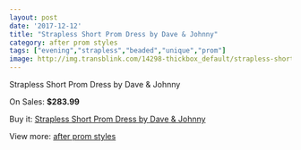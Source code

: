 ```yaml
---
layout: post
date: '2017-12-12'
title: "Strapless Short Prom Dress by Dave & Johnny"
category: after prom styles
tags: ["evening","strapless","beaded","unique","prom"]
image: http://img.transblink.com/14298-thickbox_default/strapless-short-prom-dress-by-dave-johnny.jpg
---
```

Strapless Short Prom Dress by Dave & Johnny

On Sales: **$283.99**
<a href="https://www.transblink.com/en/after-prom-styles/4579-strapless-short-prom-dress-by-dave-johnny.html"><amp-img layout="responsive" width="600" height="600" src="//img.transblink.com/14298-thickbox_default/strapless-short-prom-dress-by-dave-johnny.jpg" alt="Strapless Short Prom Dress by Dave & Johnny 0" /></a>
<a href="https://www.transblink.com/en/after-prom-styles/4579-strapless-short-prom-dress-by-dave-johnny.html"><amp-img layout="responsive" width="600" height="600" src="//img.transblink.com/14300-thickbox_default/strapless-short-prom-dress-by-dave-johnny.jpg" alt="Strapless Short Prom Dress by Dave & Johnny 1" /></a>
<a href="https://www.transblink.com/en/after-prom-styles/4579-strapless-short-prom-dress-by-dave-johnny.html"><amp-img layout="responsive" width="600" height="600" src="//img.transblink.com/14299-thickbox_default/strapless-short-prom-dress-by-dave-johnny.jpg" alt="Strapless Short Prom Dress by Dave & Johnny 2" /></a>

Buy it: [Strapless Short Prom Dress by Dave & Johnny](https://www.transblink.com/en/after-prom-styles/4579-strapless-short-prom-dress-by-dave-johnny.html "Strapless Short Prom Dress by Dave & Johnny")

View more: [after prom styles](https://www.transblink.com/en/55-after-prom-styles "after prom styles")